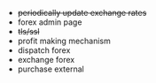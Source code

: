 - ~~periodically update exchange rates~~
- forex admin page
- ~~tls/ssl~~
- profit making mechanism
- dispatch forex
- exchange forex
- purchase external
